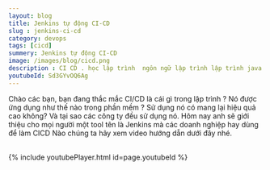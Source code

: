 ```yaml
---
layout: blog
title: Jenkins tự động CI-CD 
slug : jenkins-ci-cd
category: devops
tags: [cicd]
summery: Jenkins tự động CI-CD   
image: /images/blog/cicd.png 
description : CI CD . học lập trình  ngôn ngữ lập trình lập trình java java cơ bản khóa học lập trình java học ngôn ngữ lập trình java hoc thiet ke web
youtubeId: Sd3GYvOQ6Ag
---
```

 
Chào các bạn, bạn đang thắc mắc CI/CD là cái gì trong lập trình ? Nó được ứng dụng như thế nào trong phần mềm ? Sử dụng nó có mang lại 
hiệu quả cao không? Và tại sao các công ty đều sử dụng nó. Hôm nay anh sẽ giới thiệu cho mọi người một tool tên là Jenkins mà các doanh 
nghiệp hay dùng để làm CICD 
Nào chúng ta hãy xem video hướng dẫn dưới đây nhé.
<br><br>

{% include youtubePlayer.html id=page.youtubeId %}